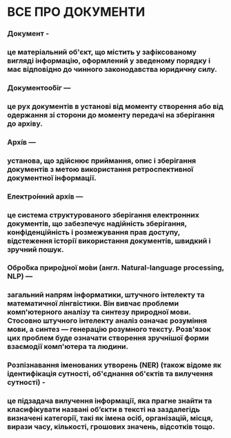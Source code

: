 <h1>ВСЕ ПРО ДОКУМЕНТИ</h1>
<h3> Документ - <h3> 
<p> це матеріальний об'єкт, що містить у зафіксованому вигляді   інформацію,   оформлений   у   зведеному   порядку   і  має відповідно до чинного законодавства юридичну силу.</p>
<h3> Документоо́біг — <h3> 
<p> це рух документів в установі від моменту створення або від одержання зі сторони до моменту передачі на зберігання до архіву.</p>
<h3>Архі́в — <h3> 
<p> установа, що здійснює приймання, опис і зберігання документів з метою використання ретроспективної документної інформації.</p>
<h3>Електро́нний архі́в — <h3> 
<p> це система структурованого зберігання електронних документів, що забезпечує надійність зберігання, конфіденційність і розмежування прав доступу, відстеження історії використання документів, швидкий і зручний пошук.</p>
<h3>Обро́бка приро́дної мо́ви (англ. Natural-language processing, NLP) — <h3> 
<p> загальний напрям інформатики, штучного інтелекту та математичної лінгвістики. Він вивчає проблеми комп'ютерного аналізу та синтезу природної мови. Стосовно штучного інтелекту аналіз означає розуміння мови, а синтез — генерацію розумного тексту. Розв'язок цих проблем буде означати створення зручнішої форми взаємодії комп'ютера та людини.</p>
<h3>Розпізнавання іменованих утворень (NER) (також відоме як ідентифікація сутності, об'єднання об'єктів та вилучення сутності) - <h3> 
<p> це підзадача вилучення інформації, яка прагне знайти та класифікувати названі об’єкти в тексті на заздалегідь визначені категорії, такі як імена осіб, організацій, місця, вирази часу, кількості, грошових значень, відсотків тощо.</p>
